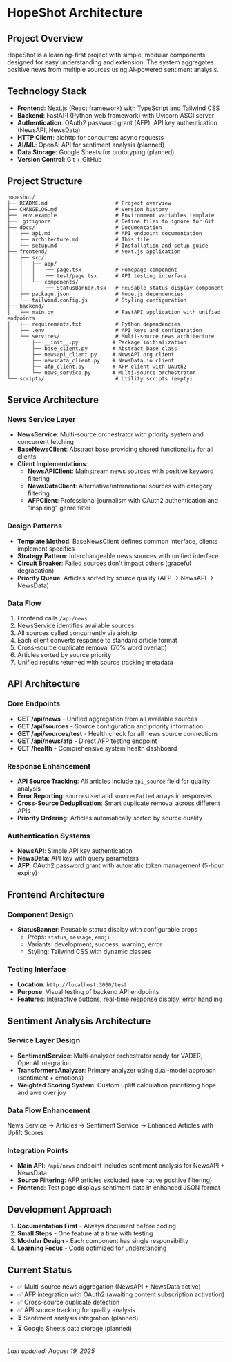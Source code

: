 # HopeShot Architecture

## Project Overview
HopeShot is a learning-first project with simple, modular components designed for easy understanding and extension. The system aggregates positive news from multiple sources using AI-powered sentiment analysis.

## Technology Stack
- **Frontend**: Next.js (React framework) with TypeScript and Tailwind CSS
- **Backend**: FastAPI (Python web framework) with Uvicorn ASGI server
- **Authentication**: OAuth2 password grant (AFP), API key authentication (NewsAPI, NewsData)
- **HTTP Client**: aiohttp for concurrent async requests
- **AI/ML**: OpenAI API for sentiment analysis (planned)
- **Data Storage**: Google Sheets for prototyping (planned)
- **Version Control**: Git + GitHub

## Project Structure
```
hopeshot/
├── README.md                      # Project overview
├── CHANGELOG.md                   # Version history  
├── .env.example                   # Environment variables template
├── .gitignore                     # Define files to ignore for Git
├── docs/                          # Documentation
│   ├── api.md                     # API endpoint documentation
│   ├── architecture.md            # This file
│   └── setup.md                   # Installation and setup guide
├── frontend/                      # Next.js application
│   ├── src/
│   │   ├── app/
│   │   │   ├── page.tsx           # Homepage component
│   │   │   └── test/page.tsx      # API testing interface
│   │   └── components/
│   │       └── StatusBanner.tsx   # Reusable status display component
│   ├── package.json               # Node.js dependencies
│   └── tailwind.config.js         # Styling configuration
├── backend/
│   ├── main.py                    # FastAPI application with unified endpoints
│   ├── requirements.txt           # Python dependencies
│   ├── .env                       # API keys and configuration
│   └── services/                  # Multi-source news architecture
│       ├── __init__.py           # Package initialization
│       ├── base_client.py        # Abstract base class
│       ├── newsapi_client.py     # NewsAPI.org client
│       ├── newsdata_client.py    # NewsData.io client  
│       ├── afp_client.py         # AFP client with OAuth2
│       └── news_service.py       # Multi-source orchestrator
└── scripts/                       # Utility scripts (empty)
```

## Service Architecture

### News Service Layer
- **NewsService**: Multi-source orchestrator with priority system and concurrent fetching
- **BaseNewsClient**: Abstract base providing shared functionality for all clients
- **Client Implementations**: 
  - **NewsAPIClient**: Mainstream news sources with positive keyword filtering
  - **NewsDataClient**: Alternative/international sources with category filtering
  - **AFPClient**: Professional journalism with OAuth2 authentication and "inspiring" genre filter

### Design Patterns
- **Template Method**: BaseNewsClient defines common interface, clients implement specifics
- **Strategy Pattern**: Interchangeable news sources with unified interface
- **Circuit Breaker**: Failed sources don't impact others (graceful degradation)
- **Priority Queue**: Articles sorted by source quality (AFP → NewsAPI → NewsData)

### Data Flow
1. Frontend calls `/api/news`
2. NewsService identifies available sources
3. All sources called concurrently via aiohttp
4. Each client converts response to standard article format
5. Cross-source duplicate removal (70% word overlap)
6. Articles sorted by source priority
7. Unified results returned with source tracking metadata

## API Architecture

### Core Endpoints
- **GET /api/news** - Unified aggregation from all available sources
- **GET /api/sources** - Source configuration and priority information
- **GET /api/sources/test** - Health check for all news source connections
- **GET /api/news/afp** - Direct AFP testing endpoint
- **GET /health** - Comprehensive system health dashboard

### Response Enhancement
- **API Source Tracking**: All articles include `api_source` field for quality analysis
- **Error Reporting**: `sourcesUsed` and `sourcesFailed` arrays in responses
- **Cross-Source Deduplication**: Smart duplicate removal across different APIs
- **Priority Ordering**: Articles automatically sorted by source quality

### Authentication Systems
- **NewsAPI**: Simple API key authentication
- **NewsData**: API key with query parameters
- **AFP**: OAuth2 password grant with automatic token management (5-hour expiry)

## Frontend Architecture

### Component Design
- **StatusBanner**: Reusable status display with configurable props
  - Props: `status`, `message`, `emoji`
  - Variants: development, success, warning, error
  - Styling: Tailwind CSS with dynamic classes

### Testing Interface
- **Location**: `http://localhost:3000/test`
- **Purpose**: Visual testing of backend API endpoints
- **Features**: Interactive buttons, real-time response display, error handling

## Sentiment Analysis Architecture

### Service Layer Design
- **SentimentService**: Multi-analyzer orchestrator ready for VADER, OpenAI integration
- **TransformersAnalyzer**: Primary analyzer using dual-model approach (sentiment + emotions)
- **Weighted Scoring System**: Custom uplift calculation prioritizing hope and awe over joy

### Data Flow Enhancement
News Service → Articles → Sentiment Service → Enhanced Articles with Uplift Scores

### Integration Points
- **Main API**: `/api/news` endpoint includes sentiment analysis for NewsAPI + NewsData
- **Source Filtering**: AFP articles excluded (use native positive filtering)
- **Frontend**: Test page displays sentiment data in enhanced JSON format

## Development Approach
1. **Documentation First** - Always document before coding
2. **Small Steps** - One feature at a time with testing
3. **Modular Design** - Each component has single responsibility
4. **Learning Focus** - Code optimized for understanding

## Current Status
- ✅ Multi-source news aggregation (NewsAPI + NewsData active)
- ✅ AFP integration with OAuth2 (awaiting content subscription activation)
- ✅ Cross-source duplicate detection
- ✅ API source tracking for quality analysis
- ⏳ Sentiment analysis integration (planned)
- ⏳ Google Sheets data storage (planned)

---
*Last updated: August 19, 2025*